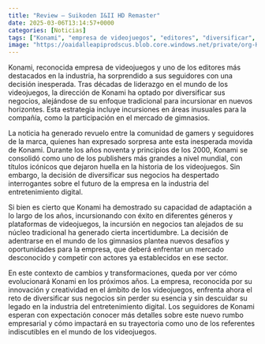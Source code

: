 ```yaml
---
title: "Review – Suikoden I&II HD Remaster"
date: 2025-03-06T13:14:57+0000
categories: [Noticias]
tags: ["Konami", "empresa de videojuegos", "editores", "diversificar", "gimnasios", "gamers", "entretenimiento digital", "innovación."]
image: "https://oaidalleapiprodscus.blob.core.windows.net/private/org-HKmKxpuNw3Y88lm4EBrIPq0n/user-ZwiCXOggLL8ZNNKE2g7rXFmV/img-2zo8ZfKRi22ijhdZSpMv31JX.png?st=2025-03-06T12%3A14%3A57Z&se=2025-03-06T14%3A14%3A57Z&sp=r&sv=2024-08-04&sr=b&rscd=inline&rsct=image/png&skoid=d505667d-d6c1-4a0a-bac7-5c84a87759f8&sktid=a48cca56-e6da-484e-a814-9c849652bcb3&skt=2025-03-06T02%3A33%3A07Z&ske=2025-03-07T02%3A33%3A07Z&sks=b&skv=2024-08-04&sig=ZDU/bvvmJyZrqrkG8/csTnTkn7ykGWoh6gzSUtTyM/Q%3D"
---
```


Konami, reconocida empresa de videojuegos y uno de los editores más destacados en la industria, ha sorprendido a sus seguidores con una decisión inesperada. Tras décadas de liderazgo en el mundo de los videojuegos, la dirección de Konami ha optado por diversificar sus negocios, alejándose de su enfoque tradicional para incursionar en nuevos horizontes. Esta estrategia incluye incursiones en áreas inusuales para la compañía, como la participación en el mercado de gimnasios. 

La noticia ha generado revuelo entre la comunidad de gamers y seguidores de la marca, quienes han expresado sorpresa ante esta inesperada movida de Konami. Durante los años noventa y principios de los 2000, Konami se consolidó como uno de los publishers más grandes a nivel mundial, con títulos icónicos que dejaron huella en la historia de los videojuegos. Sin embargo, la decisión de diversificar sus negocios ha despertado interrogantes sobre el futuro de la empresa en la industria del entretenimiento digital.

Si bien es cierto que Konami ha demostrado su capacidad de adaptación a lo largo de los años, incursionando con éxito en diferentes géneros y plataformas de videojuegos, la incursión en negocios tan alejados de su núcleo tradicional ha generado cierta incertidumbre. La decisión de adentrarse en el mundo de los gimnasios plantea nuevos desafíos y oportunidades para la empresa, que deberá enfrentar un mercado desconocido y competir con actores ya establecidos en ese sector.

En este contexto de cambios y transformaciones, queda por ver cómo evolucionará Konami en los próximos años. La empresa, reconocida por su innovación y creatividad en el ámbito de los videojuegos, enfrenta ahora el reto de diversificar sus negocios sin perder su esencia y sin descuidar su legado en la industria del entretenimiento digital. Los seguidores de Konami esperan con expectación conocer más detalles sobre este nuevo rumbo empresarial y cómo impactará en su trayectoria como uno de los referentes indiscutibles en el mundo de los videojuegos.
    